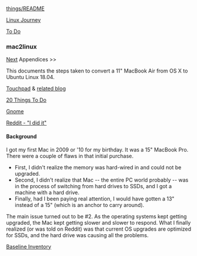 [things/README](https://github.com/vmsmith/things/blob/master/README.md)  

[Linux Journey](https://linuxjourney.com/)  

[To Do](https://github.com/vmsmith/things/blob/master/to_do.md)

### mac2linux

[Next](https://github.com/vmsmith/mac2linux/blob/master/Baseline_Inventory.md) Appendices >>

This documents the steps taken to convert a 11" MacBook Air from OS X to Ubuntu Linux 18.04.

[Touchpad](https://int3ractive.com/2018/09/make-the-best-of-MacBook-touchpad-on-Ubuntu.html) & [related blog](https://williambharding.com/blog/technology/toward-a-linux-touchpad-as-smooth-as-macbook-pro/)  

[20 Things To Do](https://itsfoss.com/things-to-do-after-installing-ubuntu-18-04/)  

[Gnome](https://itsfoss.com/gnome-tricks-ubuntu/)  

[Reddit - "I did it"](https://www.reddit.com/r/linux4noobs/comments/9qpfes/i_did_it/)


#### Background

I got my first Mac in 2009 or '10 for my birthday. It was a 15" MacBook Pro. There were a couple of flaws in that initial purchase. 

* First, I didn't realize the memory was hard-wired in and could not be upgraded. 
* Second, I didn't realize that Mac -- the entire PC world probably -- was in the process of switching from hard drives to SSDs, and I got a machine with a hard drive.
* Finally, had I been paying real attention, I would have gotten a 13" instead of a 15" (which is an anchor to carry around).

The main issue turned out to be #2. As the operating systems kept getting upgraded, the Mac kept getting slower and slower to respond. What I finally realized (or was told on Reddit) was that current OS upgrades are optimized for SSDs, and the hard drive was causing all the problems.

[Baseline Inventory](https://github.com/vmsmith/mac2linux/blob/master/Baseline_Inventory.md)
